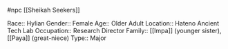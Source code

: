 #npc [[Sheikah Seekers]]

Race:: Hylian
Gender:: Female
Age:: Older Adult
Location:: Hateno Ancient Tech Lab
Occupation:: Research Director
Family:: [[Impa]] (younger sister), [[Paya]] (great-niece)
Type:: Major
